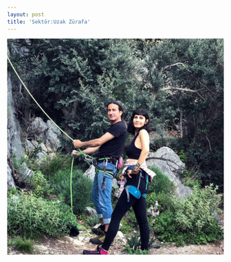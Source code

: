 ```yaml
---
layout: post
title: 'Sektör:Uzak Zürafa'
---
```

![](/img/uploads/C3A33FBD-7CA8-4565-91F6-959542EB30AC.JPG)
